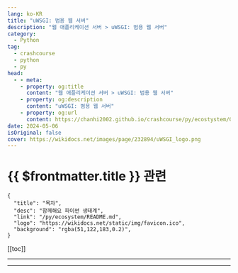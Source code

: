 ```yaml
---
lang: ko-KR
title: "uWSGI: 범용 웹 서버"
description: "웹 애플리케이션 서버 > uWSGI: 범용 웹 서버"
category:
  - Python
tag: 
  - crashcourse
  - python
  - py
head:
  - - meta:
    - property: og:title
      content: "웹 애플리케이션 서버 > uWSGI: 범용 웹 서버"
    - property: og:description
      content: "uWSGI: 범용 웹 서버"
    - property: og:url
      content: https://chanhi2002.github.io/crashcourse/py/ecostystem/06/was/u-wsgi.html
date: 2024-05-06
isOriginal: false
cover: https://wikidocs.net/images/page/232894/uWSGI_logo.png
---
```


# {{ $frontmatter.title }} 관련

```component VPCard
{
  "title": "목차",
  "desc": "함께해요 파이썬 생태계",
  "link": "/py/ecosystem/README.md",
  "logo": "https://wikidocs.net/static/img/favicon.ico",
  "background": "rgba(51,122,183,0.2)",
}
```

[[toc]]

---

<SiteInfo
  name="uWSGI: 범용 웹 서버 | WikiDocs"
  desc="함께해요 파이썬 생태계"
  url="https://wikidocs.net/232894"
  logo="https://wikidocs.net/static/img/favicon.ico"
  preview="https://wikidocs.net/images/page/232894/uWSGI_logo.png"/>

<!-- TODO: 작성 -->

---

<TagLinks />
